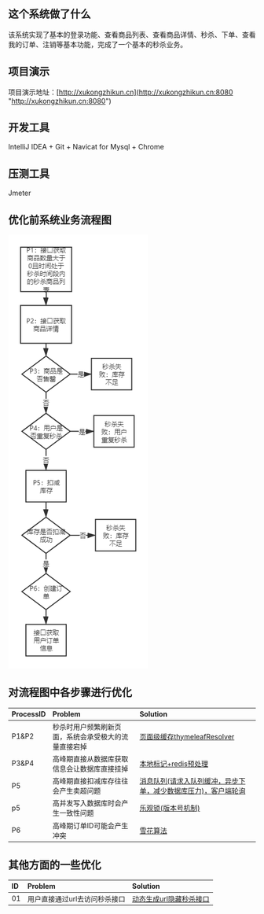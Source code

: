 ## 这个系统做了什么
该系统实现了基本的登录功能、查看商品列表、查看商品详情、秒杀、下单、查看我的订单、注销等基本功能，完成了一个基本的秒杀业务。
## 项目演示
项目演示地址：[http://xukongzhikun.cn](http://xukongzhikun.cn:8080 "http://xukongzhikun.cn:8080")
## 开发工具
IntelliJ IDEA + Git + Navicat for Mysql + Chrome
## 压测工具
Jmeter
## 优化前系统业务流程图
![业务流程图](https://github.com/sunyahao/secspike/blob/master/src/main/resources/static/img/%E7%A7%92%E6%9D%80%E4%B8%9A%E5%8A%A1%E9%80%BB%E8%BE%91.png "业务流程图")
## 对流程图中各步骤进行优化
|ProcessID   |Problem   |Solution   |
| :------------ | :------------ | :------------ |
|P1&P2   |秒杀时用户频繁刷新页面，系统会承受极大的流量直接宕掉   |[页面级缓存thymeleafResolver](https://github.com/sunyahao/secspike/tree/master/docs/pageSolver.md "页面级缓存thymeleafResolver")   |
|P3&P4   |高峰期直接从数据库获取信息会让数据库直接挂掉   |[本地标记+redis预处理](https://github.com/sunyahao/secspike/tree/master/docs/preSolver.md "本地标记+redis预处理")|
|P5   |高峰期直接扣减库存往往会产生卖超问题   |[消息队列(请求入队列缓冲，异步下单，减少数据库压力)，客户端轮询](https://github.com/sunyahao/secspike/tree/master/docs/messageQueue.md "消息队列(请求入队列缓冲，异步下单，减少数据库压力)，客户端轮询")   |
|p5   |高并发写入数据库时会产生一致性问题   |[乐观锁(版本号机制)](https://github.com/sunyahao/secspike/tree/master/docs/optimisticLock.md "乐观锁(版本号机制)")   |
|P6   |高峰期订单ID可能会产生冲突   |[雪花算法](https://github.com/sunyahao/secspike/tree/master/docs/SnowFlake.md "雪花算法")   |
## 其他方面的一些优化
|ID   |Problem   |Solution   |
| :------------ | :------------ | :------------ |
|01   |用户直接通过url去访问秒杀接口   |[动态生成url隐藏秒杀接口](https://github.com/sunyahao/secspike/tree/master/docs/url.md "动态生成url隐藏秒杀接口")   |